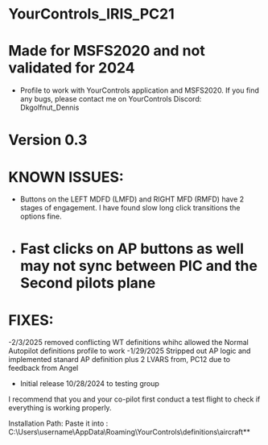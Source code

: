 # YourControls_IRIS_PC21

# Made for MSFS2020 and not validated for 2024

* Profile to work with YourControls application and MSFS2020. If you find any bugs, please contact me on YourControls Discord: Dkgolfnut_Dennis

# Version 0.3

# KNOWN ISSUES:
   -  Buttons on the LEFT MDFD (LMFD) and RIGHT MFD (RMFD) have 2 stages of engagement. I have found slow long click transitions the options fine.
   -  # Fast clicks on AP buttons as well may not sync between PIC and the Second pilots plane

# FIXES:
   -2/3/2025 removed conflicting WT definitions whihc allowed the Normal Autopilot definitions profile to work
   -1/29/2025 Stripped out AP logic and implemented stanard AP definition  plus 2 LVARS from, PC12 due to feedback from Angel
   - Initial release 10/28/2024 to testing group

I recommend that you and your co-pilot first conduct a test flight to check if everything is working properly.

Installation Path: Paste it into : C:\Users\username\AppData\Roaming\YourControls\definitions\aircraft**
